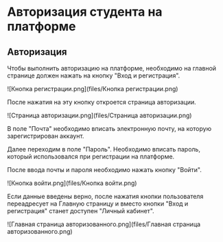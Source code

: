 # Авторизация студента на платформе
## Авторизация
Чтобы выполнить авторизацию на платформе, необходимо на главной странице должен нажать на кнопку
"Вход и регистрация".

![Кнопка регистрации.png](files/Кнопка регистрации.png)

После нажатия на эту кнопку откроется страница авторизации.

![Страница авторизации.png](files/Страница авторизации.png)

В поле "Почта" необходимо вписать электронную почту, на которую зарегистрирован аккаунт.

Далее переходим в поле "Пароль". Необходимо вписать пароль, который 
использовался при регистрации на платформе.

После ввода почты и пароля необходимо нажать кнопку "Войти". 

![Кнопка войти.png](files/Кнопка войти.png)

Если данные введены верно, после нажатия кнопки пользователя переадресует на Главную страницу
и вместо кнопки "Вход и регистрация" станет доступен "Личный кабинет".

![Главная страница авторизованного.png](files/Главная страница авторизованного.png)